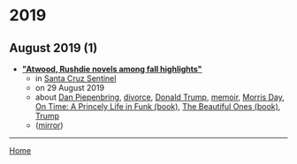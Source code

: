 # 2019

## August 2019 (1)

 - [**"Atwood, Rushdie novels among fall highlights"**](https://www.santacruzsentinel.com/2019/08/29/atwood-rushdie-novels-among-fall-highlights/)
    - in [Santa Cruz Sentinel](../../../publications/p-t/santa-cruz-sentinel/index.md)
    - on 29 August 2019
    - about [Dan Piepenbring](../../../topics/dan-piepenbring/index.md), [divorce](../../../topics/divorce/index.md), [Donald Trump](../../../topics/donald-trump/index.md), [memoir](../../../topics/memoir/index.md), [Morris Day](../../../topics/morris-day/index.md), [On Time: A Princely Life in Funk (book)](../../../topics/book/on-time-a-princely-life-in-funk/index.md), [The Beautiful Ones (book)](../../../topics/book/the-beautiful-ones/index.md), [Trump](../../../topics/trump/index.md)
    - ([mirror](https://web.archive.org/web/*/https://www.santacruzsentinel.com/2019/08/29/atwood-rushdie-novels-among-fall-highlights/))

----

[Home](../index.md)
